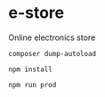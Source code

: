 # e-store
Online electronics store

    composer dump-autoload
    
    npm install
    
    npm run prod
   
